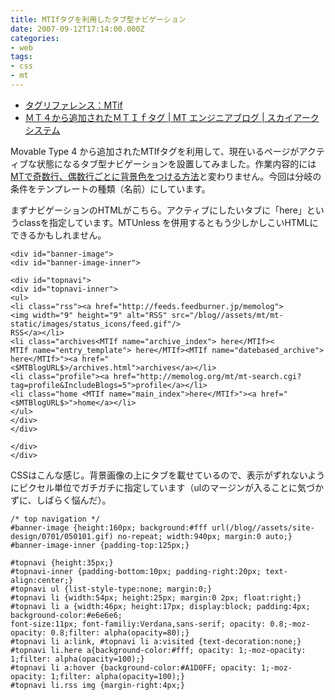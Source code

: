 ```yaml
---
title: MTIfタグを利用したタブ型ナビゲーション
date: 2007-09-12T17:14:00.000Z
categories:
- web
tags:
- css
- mt
---
```

*   [タグリファレンス：MTif](http://movabletype.jp/documentation/appendices/tags/if.html)
*   [ＭＴ４から追加されたＭＴＩｆタグ | MT エンジニアブログ | スカイアークシステム](http://www.skyarc.co.jp/engineerblog/entry/3312.html)

<!-- more -->

Movable Type 4 から追加されたMTIfタグを利用して、現在いるページがアクティブな状態になるタブ型ナビゲーションを設置してみました。作業内容的には[MTで奇数行、偶数行ごとに背景色をつける方法](/blog//2007/08/mt/)と変わりません。今回は分岐の条件をテンプレートの種類（名前）にしています。

まずナビゲーションのHTMLがこちら。アクティブにしたいタブに「here」というclassを指定しています。MTUnless を併用するともう少しかしこいHTMLにできるかもしれません。

```
<div id="banner-image">
<div id="banner-image-inner">

<div id="topnavi">
<div id="topnavi-inner">
<ul>
<li class="rss"><a href="http://feeds.feedburner.jp/memolog">
<img width="9" height="9" alt="RSS" src="/blog//assets/mt/mt-static/images/status_icons/feed.gif"/>
RSS</a></li>
<li class="archives<MTIf name="archive_index"> here</MTIf><
MTIf name="entry_template"> here</MTIf><MTIf name="datebased_archive"> here</MTIf>"><a href="
<$MTBlogURL$>/archives.html">archives</a></li>
<li class="profile"><a href="http://memolog.org/mt/mt-search.cgi?tag=profile&IncludeBlogs=5">profile</a></li>
<li class="home <MTIf name="main_index">here</MTIf>"><a href="<$MTBlogURL$>">home</a></li>
</ul>
</div>
</div>

</div>
</div>

```

CSSはこんな感じ。背景画像の上にタブを載せているので、表示がずれないようにピクセル単位でガチガチに指定しています（ulのマージンが入ることに気づかずに、しばらく悩んだ）。

```
/* top navigation */
#banner-image {height:160px; background:#fff url(/blog//assets/site-design/0701/050101.gif) no-repeat; width:940px; margin:0 auto;}
#banner-image-inner {padding-top:125px;}

#topnavi {height:35px;}
#topnavi-inner {padding-bottom:10px; padding-right:20px; text-align:center;}
#topnavi ul {list-style-type:none; margin:0;}
#topnavi li {width:54px; height:25px; margin:0 2px; float:right;}
#topnavi li a {width:46px; height:17px; display:block; padding:4px; background-color:#e6e6e6; 
font-size:11px; font-familiy:Verdana,sans-serif; opacity: 0.8;-moz-opacity: 0.8;filter: alpha(opacity=80);}
#topnavi li a:link, #topnavi li a:visited {text-decoration:none;}
#topnavi li.here a{background-color:#fff; opacity: 1;-moz-opacity: 1;filter: alpha(opacity=100);}
#topnavi li a:hover {background-color:#A1D0FF; opacity: 1;-moz-opacity: 1;filter: alpha(opacity=100);}
#topnavi li.rss img {margin-right:4px;}

```
